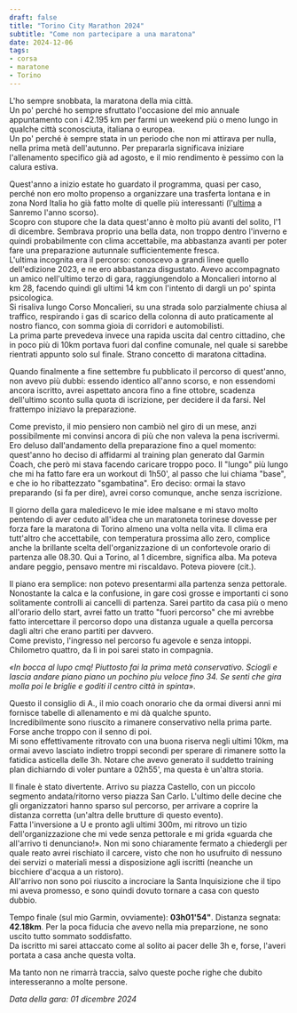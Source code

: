 ```yaml
---
draft: false
title: "Torino City Marathon 2024"
subtitle: "Come non partecipare a una maratona"
date: 2024-12-06
tags:
- corsa
- maratone
- Torino
---
```


L'ho sempre snobbata, la maratona della mia città.  
Un po' perché ho sempre sfruttato l'occasione del mio annuale appuntamento con i 42.195 km per farmi un weekend più o meno lungo in qualche città sconosciuta, italiana o europea.  
Un po' perché è sempre stata in un periodo che non mi attirava per nulla, nella prima metà dell'autunno. Per prepararla significava iniziare l'allenamento specifico già ad agosto, e il mio rendimento è pessimo con la calura estiva.

Quest'anno a inizio estate ho guardato il programma, quasi per caso, perché non ero molto propenso a organizzare una trasferta lontana e in zona Nord Italia ho già fatto molte di quelle più interessanti (l'[ultima](/blog/perche-sanremo-e-sanremo/) a Sanremo l'anno scorso).  
Scopro con stupore che la data quest'anno è molto più avanti del solito, l'1 di dicembre. Sembrava proprio una bella data, non troppo dentro l'inverno e quindi probabilmente con clima accettabile, ma abbastanza avanti per poter fare una preparazione autunnale sufficientemente fresca.  
L'ultima incognita era il percorso: conoscevo a grandi linee quello dell'edizione 2023, e ne ero abbastanza disgustato. Avevo accompagnato un amico nell'ultimo terzo di gara, raggiungendolo a Moncalieri intorno al km 28, facendo quindi gli ultimi 14 km con l'intento di dargli un po' spinta psicologica.  
Si risaliva lungo Corso Moncalieri, su una strada solo parzialmente chiusa al traffico, respirando i gas di scarico della colonna di auto praticamente al nostro fianco, con somma gioia di corridori e automobilisti.  
La prima parte prevedeva invece una rapida uscita dal centro cittadino, che in poco più di 10km portava fuori dal confine comunale, nel quale si sarebbe rientrati appunto solo sul finale. Strano concetto di maratona cittadina.  

Quando finalmente a fine settembre fu pubblicato il percorso di quest'anno, non avevo più dubbi: essendo identico all'anno scorso, e non essendomi ancora iscritto, avrei aspettato ancora fino a fine ottobre, scadenza dell'ultimo sconto sulla quota di iscrizione, per decidere il da farsi. Nel frattempo iniziavo la preparazione.  

Come previsto, il mio pensiero non cambiò nel giro di un mese, anzi possibilmente mi convinsi ancora di più che non valeva la pena iscrivermi. Ero deluso dall'andamento della preparazione fino a quel momento: quest'anno ho deciso di affidarmi al training plan generato dal Garmin Coach, che però mi stava facendo caricare troppo poco. Il "lungo" più lungo che mi ha fatto fare era un workout di 1h50', al passo che lui chiama "base", e che io ho ribattezzato "sgambatina". Ero deciso: ormai la stavo preparando (si fa per dire), avrei corso comunque, anche senza iscrizione.

Il giorno della gara maledicevo le mie idee malsane e mi stavo molto pentendo di aver ceduto all'idea che un maratoneta torinese dovesse per forza fare la maratona di Torino almeno una volta nella vita. Il clima era tutt'altro che accettabile, con temperatura prossima allo zero, complice anche la brillante scelta dell'organizzazione di un confortevole orario di partenza alle 08.30. Qui a Torino, al 1 dicembre, significa alba. Ma poteva andare peggio, pensavo mentre mi riscaldavo. Poteva piovere (cit.).

Il piano era semplice: non potevo presentarmi alla partenza senza pettorale. Nonostante la calca e la confusione, in gare così grosse e importanti ci sono solitamente controlli ai cancelli di partenza. 
 Sarei partito da casa più o meno all'orario dello start, avrei fatto un tratto "fuori percorso" che mi avrebbe fatto intercettare il percorso dopo una distanza uguale a quella percorsa dagli altri che erano partiti per davvero.  
Come previsto, l'ingresso nel percorso fu agevole e senza intoppi. Chilometro quattro, da lì in poi sarei stato in compagnia.  

_«In bocca al lupo cmq! Piuttosto fai la prima metà conservativo. Sciogli e lascia andare piano piano un pochino piu veloce fino 34. Se senti che gira molla poi le briglie e goditi il centro città in spinta_».  

Questo il consiglio di A., il mio coach onorario che da ormai diversi anni mi fornisce tabelle di allenamento e mi dà qualche spunto.  
Incredibilmente sono riuscito a rimanere conservativo nella prima parte. Forse anche troppo con il senno di poi.  
Mi sono effettivamente ritrovato con una buona riserva negli ultimi 10km, ma ormai avevo lasciato indietro troppi secondi per sperare di rimanere sotto la fatidica asticella delle 3h. Notare che avevo generato il suddetto training plan dichiarndo di voler puntare a 02h55', ma questa è un'altra storia.

Il finale è stato divertente. Arrivo su piazza Castello, con un piccolo segmento andata/ritorno verso piazza San Carlo. L'ultimo delle decine che gli organizzatori hanno sparso sul percorso, per arrivare a coprire la distanza corretta (un'altra delle brutture di questo evento).  
Fatta l'inversione a U e pronto agli ultimi 300m, mi ritrovo un tizio dell'organizzazione che mi vede senza pettorale e mi grida «guarda che all'arrivo ti denunciano!». Non mi sono chiaramente fermato a chiedergli per quale reato avrei rischiato il carcere, visto che non ho usufruito di nessuno dei servizi o materiali messi a disposizione agli iscritti (neanche un bicchiere d'acqua a un ristoro).  
All'arrivo non sono poi riuscito a incrociare la Santa Inquisizione che il tipo mi aveva promesso, e sono quindi dovuto tornare a casa con questo dubbio.

Tempo finale (sul mio Garmin, ovviamente): **03h01'54"**. Distanza segnata: **42.18km**. Per la poca fiducia che avevo nella mia preparzione, ne sono uscito tutto sommato soddisfatto.  
Da iscritto mi sarei attaccato come al solito ai pacer delle 3h e, forse, l'averi portata a casa anche questa volta.  

Ma tanto non ne rimarrà traccia, salvo queste poche righe che dubito interesseranno a molte persone.

_Data della gara: 01 dicembre 2024_
